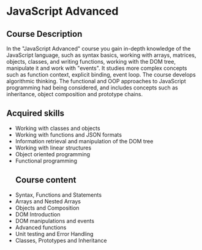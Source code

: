 # JavaScript Advanced
## Course Description
In the "JavaScript Advanced" course you gain in-depth knowledge of the JavaScript language, such as syntax basics, working with arrays, matrices, objects, classes, and writing functions, working with the DOM tree, manipulate it and work with "events". It studies more complex concepts such as function context, explicit binding, event loop. The course develops algorithmic thinking. The functional and OOP approaches to JavaScript programming had being considered, and includes concepts such as inheritance, object composition and prototype chains.
## Acquired skills
- Working with classes and objects
- Working with functions and JSON formats
- Information retrieval and manipulation of the DOM tree
- Working with linear structures
- Object oriented programming
- Functional programming
  ## Course content
- Syntax, Functions and Statements
- Arrays and Nested Arrays
- Objects and Composition
- DOM Introduction
- DOM manipulations and events
- Advanced functions
- Unit testing and Error Handling
- Classes, Prototypes and Inheritance
